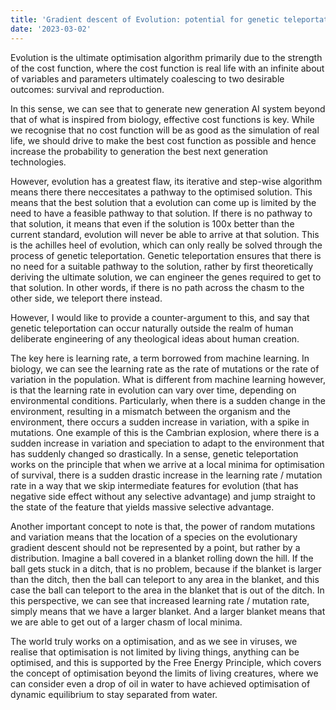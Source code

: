 ```yaml
---
title: 'Gradient descent of Evolution: potential for genetic teleportation'
date: '2023-03-02'
---
```

Evolution is the ultimate optimisation algorithm primarily due to the strength of the cost function, where the cost function is real life with an infinite about of variables and parameters ultimately coalescing to two desirable outcomes: survival and reproduction.

In this sense, we can see that to generate new generation AI system beyond that of what is inspired from biology, effective cost functions is key. While we recognise that no cost function will be as good as the simulation of real life, we should drive to make the best cost function as possible and hence increase the probability to generation the best next generation technologies.

However, evolution has a greatest flaw, its iterative and step-wise algorithm means there there neccesitates a pathway to the optimised solution. This means that the best solution that a evolution can come up is limited by the need to have a feasible pathway to that solution. If there is no pathway to that solution, it means that even if the solution is 100x better than the current standard, evolution will never be able to arrive at that solution. This is the achilles heel of evolution, which can only really be solved through the process of genetic teleportation. Genetic teleportation ensures that there is no need for a suitable pathway to the solution, rather by first theoretically deriving the ultimate solution, we can engineer the genes required to get to that solution. In other words, if there is no path across the chasm to the other side, we teleport there instead.

However, I would like to provide a counter-argument to this, and say that genetic teleportation can occur naturally outside the realm of human deliberate engineering of any theological ideas about human creation.

The key here is learning rate, a term borrowed from machine learning. In biology, we can see the learning rate as the rate of mutations or the rate of variation in the population. What is different from machine learning however, is that the learning rate in evolution can vary over time, depending on environmental conditions. Particularly, when there is a sudden change in the environment, resulting in a mismatch between the organism and the environment, there occurs a sudden increase in variation, with a spike in mutations. One example of this is the Cambrian explosion, where there is a sudden increase in variation and speciation to adapt to the environment that has suddenly changed so drastically. In a sense, genetic teleportation works on the principle that when we arrive at a local minima for optimisation of survival, there is a sudden drastic increase in the learning rate / mutation rate in a way that we skip intermediate features for evolution (that has negative side effect without any selective advantage) and jump straight to the state of the feature that yields massive selective advantage.

Another important concept to note is that, the power of random mutations and variation means that the location of a species on the evolutionary gradient descent should not be represented by a point, but rather by a distribution. Imagine a ball covered in a blanket rolling down the hill. If the ball gets stuck in a ditch, that is no problem, because if the blanket is larger than the ditch, then the ball can teleport to any area in the blanket, and this case the ball can teleport to the area in the blanket that is out of the ditch. In this perspective, we can see that increased learning rate / mutation rate, simply means that we have a larger blanket. And a larger blanket means that we are able to get out of a larger chasm of local minima.

The world truly works on a optimisation, and as we see in viruses, we realise that optimisation is not limited by living things, anything can be optimised, and this is supported by the Free Energy Principle, which covers the concept of optimisation beyond the limits of living creatures, where we can consider even a drop of oil in water to have achieved optimisation of dynamic equilibrium to stay separated from water.
